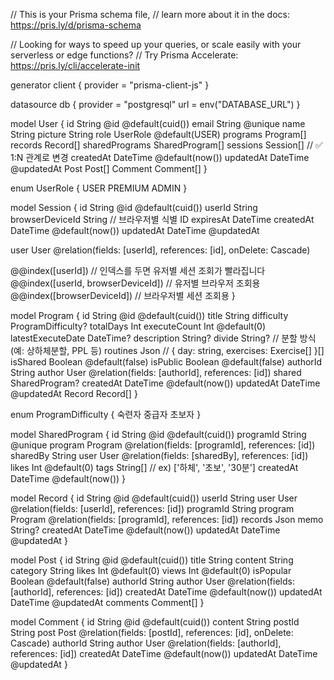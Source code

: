 // This is your Prisma schema file,
// learn more about it in the docs: https://pris.ly/d/prisma-schema

// Looking for ways to speed up your queries, or scale easily with your serverless or edge functions?
// Try Prisma Accelerate: https://pris.ly/cli/accelerate-init

generator client {
  provider = "prisma-client-js"
}

datasource db {
  provider = "postgresql"
  url      = env("DATABASE_URL")
}

model User {
  id             String          @id @default(cuid())
  email          String          @unique
  name           String
  picture        String
  role           UserRole        @default(USER)
  programs       Program[]
  records        Record[]
  sharedPrograms SharedProgram[]
  sessions       Session[] // ✅ 1:N 관계로 변경
  createdAt      DateTime        @default(now())
  updatedAt      DateTime        @updatedAt
  Post           Post[]
  Comment        Comment[]
}

enum UserRole {
  USER
  PREMIUM
  ADMIN
}

model Session {
  id              String   @id @default(cuid())
  userId          String
  browserDeviceId String // 브라우저별 식별 ID
  expiresAt       DateTime
  createdAt       DateTime @default(now())
  updatedAt       DateTime @updatedAt

  user User @relation(fields: [userId], references: [id], onDelete: Cascade)

  @@index([userId]) // 인덱스를 두면 유저별 세션 조회가 빨라집니다
  @@index([userId, browserDeviceId]) // 유저별 브라우저 조회용
  @@index([browserDeviceId]) // 브라우저별 세션 조회용
}

model Program {
  id                String             @id @default(cuid())
  title             String
  difficulty        ProgramDifficulty?
  totalDays         Int
  executeCount      Int                @default(0)
  latestExecuteDate DateTime?
  description       String?
  divide            String? // 분할 방식 (예: 상하체분할, PPL 등)
  routines          Json // { day: string, exercises: Exercise[] }[]
  isShared          Boolean            @default(false)
  isPublic          Boolean            @default(false)
  authorId          String
  author            User               @relation(fields: [authorId], references: [id])
  shared            SharedProgram?
  createdAt         DateTime           @default(now())
  updatedAt         DateTime           @updatedAt
  Record            Record[]
}

enum ProgramDifficulty {
  숙련자
  중급자
  초보자
}

model SharedProgram {
  id        String   @id @default(cuid())
  programId String   @unique
  program   Program  @relation(fields: [programId], references: [id])
  sharedBy  String
  user      User     @relation(fields: [sharedBy], references: [id])
  likes     Int      @default(0)
  tags      String[] // ex) ['하체', '초보', '30분']
  createdAt DateTime @default(now())
}

model Record {
  id        String   @id @default(cuid())
  userId    String
  user      User     @relation(fields: [userId], references: [id])
  programId String
  program   Program  @relation(fields: [programId], references: [id])
  records   Json
  memo      String?
  createdAt DateTime @default(now())
  updatedAt DateTime @updatedAt
}

model Post {
  id        String    @id @default(cuid())
  title     String
  content   String
  category  String
  likes     Int       @default(0)
  views     Int       @default(0)
  isPopular Boolean   @default(false)
  authorId  String
  author    User      @relation(fields: [authorId], references: [id])
  createdAt DateTime  @default(now())
  updatedAt DateTime  @updatedAt
  comments  Comment[]
}

model Comment {
  id        String   @id @default(cuid())
  content   String
  postId    String
  post      Post     @relation(fields: [postId], references: [id], onDelete: Cascade)
  authorId  String
  author    User     @relation(fields: [authorId], references: [id])
  createdAt DateTime @default(now())
  updatedAt DateTime @updatedAt
}
